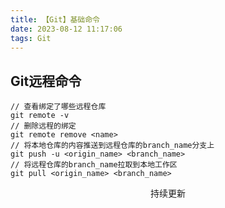 ```yaml
---
title: 【Git】基础命令
date: 2023-08-12 11:17:06
tags: Git
---
```


<link rel="stylesheet" href="/../css/center.css">



## Git远程命令



```shell
// 查看绑定了哪些远程仓库
git remote -v
// 删除远程的绑定
git remote remove <name>
// 将本地仓库的内容推送到远程仓库的branch_name分支上
git push -u <origin_name> <branch_name>
// 将远程仓库的branch_name拉取到本地工作区
git pull <origin_name> <branch_name>
```

<center class="middle">持续更新</center>